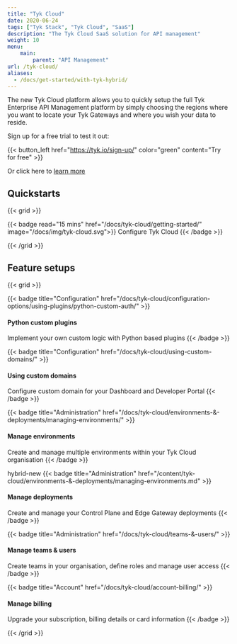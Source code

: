 ```yaml
---
title: "Tyk Cloud"
date: 2020-06-24
tags: ["Tyk Stack", "Tyk Cloud", "SaaS"]
description: "The Tyk Cloud SaaS solution for API management"
weight: 10
menu:
    main:
        parent: "API Management"
url: /tyk-cloud/
aliases:
  - /docs/get-started/with-tyk-hybrid/
---
```


The new Tyk Cloud platform allows you to quickly setup the full Tyk Enterprise API Management platform by simply choosing the regions where you want to locate your Tyk Gateways and where you wish your data to reside.

Sign up for a free trial to test it out:

{{< button_left href="https://tyk.io/sign-up/" color="green" content="Try for free" >}}


Or click here to [learn more](/docs/tyk-cloud/what-is-tyk-cloud/)

## Quickstarts

{{< grid >}}

{{< badge read="15 mins" href="/docs/tyk-cloud/getting-started/" image="/docs/img/tyk-cloud.svg">}}
Configure Tyk Cloud
{{< /badge >}}

{{< /grid >}}

## Feature setups

{{< grid >}}

{{< badge title="Configuration" href="/docs/tyk-cloud/configuration-options/using-plugins/python-custom-auth/" >}}
#### Python custom plugins

Implement your own custom logic with Python based plugins
{{< /badge >}}

{{< badge title="Configuration" href="/docs/tyk-cloud/using-custom-domains/" >}}
#### Using custom domains

Configure custom domain for your Dashboard and Developer Portal
{{< /badge >}}

{{< badge title="Administration" href="/docs/tyk-cloud/environments-&-deployments/managing-environments/" >}}
#### Manage environments

Create and manage multiple environments within your Tyk Cloud organisation
{{< /badge >}}

hybrid-new
{{< badge title="Administration" href="/content/tyk-cloud/environments-&-deployments/managing-environments.md" >}}

#### Manage deployments

Create and manage your Control Plane and Edge Gateway deployments
{{< /badge >}}

{{< badge title="Administration" href="/docs/tyk-cloud/teams-&-users/" >}}
#### Manage teams & users

Create teams in your organisation, define roles and manage user access
{{< /badge >}}

{{< badge title="Account" href="/docs/tyk-cloud/account-billing/" >}}
#### Manage billing

Upgrade your subscription, billing details or card information
{{< /badge >}}

{{< /grid >}}
